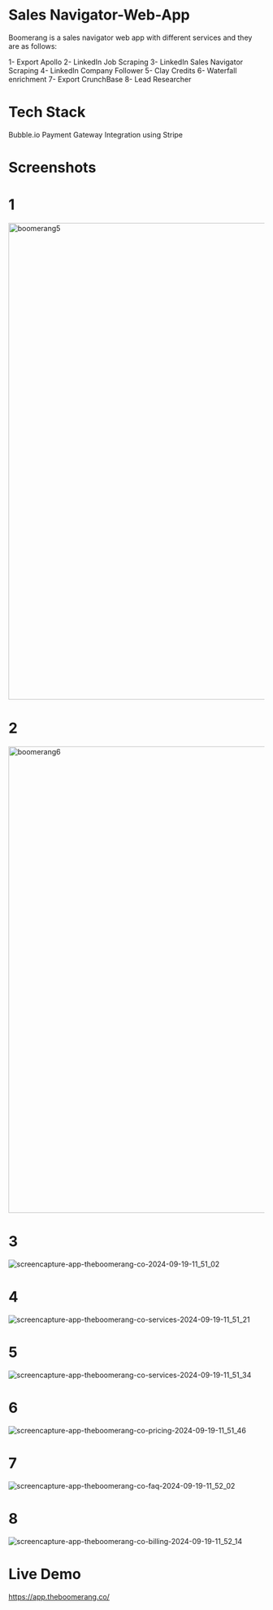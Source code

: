 # Sales Navigator-Web-App
Boomerang is a sales navigator web app with different services and they are as follows:

1- Export Apollo
2- LinkedIn Job Scraping
3- LinkedIn Sales Navigator Scraping
4- LinkedIn Company Follower
5- Clay Credits
6- Waterfall enrichment
7- Export CrunchBase
8- Lead Researcher

# Tech Stack
Bubble.io
Payment Gateway Integration using Stripe

# Screenshots

# 1
<img width="937" alt="boomerang5" src="https://github.com/user-attachments/assets/42e4acce-9d4c-495d-bc79-d77bc6da3bc3">

# 2
<img width="917" alt="boomerang6" src="https://github.com/user-attachments/assets/dfb853ba-cc0e-4bcb-84b7-3bc1243a76d9">


# 3
![screencapture-app-theboomerang-co-2024-09-19-11_51_02](https://github.com/user-attachments/assets/ac7c8423-e991-413b-be1e-c7c24d20ae9b)


# 4
![screencapture-app-theboomerang-co-services-2024-09-19-11_51_21](https://github.com/user-attachments/assets/8810434e-6ea9-4782-922a-8e72f25feba5)


# 5
![screencapture-app-theboomerang-co-services-2024-09-19-11_51_34](https://github.com/user-attachments/assets/763069ed-c6c9-4392-83bc-5b7e12ed69d8)


# 6
![screencapture-app-theboomerang-co-pricing-2024-09-19-11_51_46](https://github.com/user-attachments/assets/44fd8792-6757-42af-917e-96e8b02ba9ea)

# 7
![screencapture-app-theboomerang-co-faq-2024-09-19-11_52_02](https://github.com/user-attachments/assets/72e1ff3c-4d65-42fd-aff9-f2be07ce37c3)

# 8
![screencapture-app-theboomerang-co-billing-2024-09-19-11_52_14](https://github.com/user-attachments/assets/ca96d369-4031-49fe-89a8-07c9edce1bc4)



# Live Demo
https://app.theboomerang.co/





